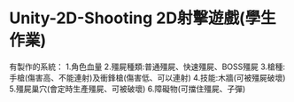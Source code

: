 # Unity-2D-Shooting 2D射擊遊戲(學生作業)
有製作的系統：
1.角色血量
2.殭屍種類:普通殭屍、快速殭屍、BOSS殭屍
3.槍種:手槍(傷害高、不能連射)及衝鋒槍(傷害低、可以連射)
4.技能:木牆(可被殭屍破壞)
5.殭屍巢穴(會定時生產殭屍、可被破壞)
6.障礙物(可擋住殭屍、子彈)
